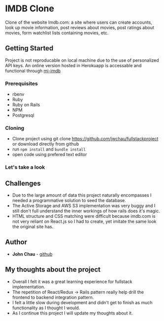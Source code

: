 # IMDB Clone

Clone of the website Imdb.com: a site where users can create accounts, look up movie information, post reviews about movies, post ratings about movies, form watchlist lists containing movies, etc.

## Getting Started

Project is not reproducable on local machine due to the use of personalized API keys. An online version hosted in Herokuapp is accessable and functional through [mi-imdb](http://mi-imdb.herokuapp.com)

### Prerequisites

* rbenv
* Ruby
* Ruby on Rails
* NPM
* Postgresql

### Cloning

* Clone project using git clone https://github.com/jwchau/fullstackproject or download directly from github
* run `npm install` and `bundle install`
* open code using prefered text editor

### Let's take a look




## Challenges

* Due to the large amount of data this project naturally encompasses I needed a programmative solution to seed the database.
* The Active Storage and AWS S3 implementation was very buggy and I still don't full understand the inner workings of how rails does it's magic.
* HTML structure and CSS matching were difficult because imdb.com is not very reliant on React.js so I had to create, yet imitate the same look the original site has.

## Author

* **John Chau** - [github](https://github.com/jwchau)

## My thoughts about the project

* Overall I felt it was a great learning experience for fullstack implementation.
* The repetition of React/Redux -> Rails pattern really help drill the frontend to backend integration pattern.
* I felt a little slow during development and didn't get to finish as much functionality as I thought I would.
* As I continue this project I will update my thoughts about it.


